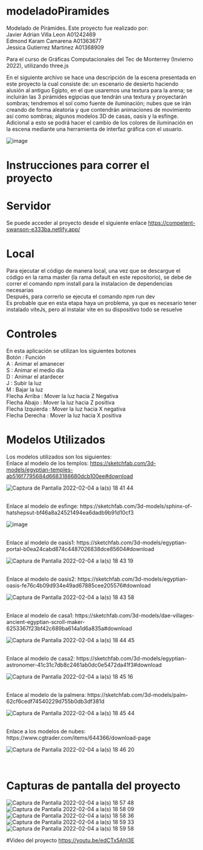# modeladoPiramides
Modelado de Pirámides.
Este proyecto fue realizado por: <br> Javier Adrian Villa Leon A01242469 <br> Edmond Karam Camarena A01363677 <br> Jessica Gutierrez Martinez A01368909

Para el curso de Gráficas Computacionales del Tec de Monterrey (Invierno 2022), utilizando three.js

En el siguiente archivo se hace una descripción de la escena presentada en este proyecto la cual consiste de: un escenario de desierto haciendo alusión al antiguo Egipto, en el que usaremos una textura para la arena; se incluirán las 3 pirámides egipcias que tendrán una textura y proyectarán sombras; tendremos el sol como fuente de iluminación; nubes que se irán creando de forma aleatoria y que contendrán animaciones de movimiento así como sombras; algunos modelos 3D de casas, oasis y la esfinge. Adicional a esto se podrá hacer el cambio de los colores de iluminación en la escena mediante una herramienta de interfaz gráfica con el usuario.

![image](https://user-images.githubusercontent.com/71946314/152613087-3f3142d8-0721-46a5-a86b-175cdde3028e.png)

# Instrucciones para correr el proyecto
# Servidor
Se puede acceder al proyecto desde el siguiente enlace https://competent-swanson-e333ba.netlify.app/
# Local
Para ejecutar el código de manera local, una vez que se descargue el código en la rama master (la rama default en este repositorio), se debe de correr el comando npm install para la instalacion de dependencias necesarias <br>
Después, para correrlo se ejecuta el comando npm run dev <br>
Es probable que en esta etapa haya un problema, ya que es necesario tener instalado viteJs, pero al instalar vite en su dispositivo todo se resuelve <br>

# Controles
En esta aplicación se utilizan los siguientes botones <br>
Botón : Función <br>
A : Animar el amanecer <br>
S : Animar el medio día <br>
D : Animar el atardecer <br>
J : Subir la luz <br>
M : Bajar la luz <br>
Flecha Arriba : Mover la luz hacia Z Negativa <br>
Flecha Abajo : Mover la luz hacia Z positiva <br>
Flecha Izquierda : Mover la luz hacia X negativa <br>
Flecha Derecha : Mover la luz hacia X positiva <br>

# Modelos Utilizados
Los modelos utilizados son los siguientes:
<br>
Enlace al modelo de los templos: https://sketchfab.com/3d-models/egyptian-temples-ab516f7795684d6683188680dcb100ee#download

![Captura de Pantalla 2022-02-04 a la(s) 18 41 44](https://user-images.githubusercontent.com/43384976/152621201-3d2601cb-03c4-4cfb-b102-a6f978340f0e.png)

<br>
Enlace al modelo de esfinge: https://sketchfab.com/3d-models/sphinx-of-hatshepsut-bf46a8a24521494ea6dadb9b91d10cf3

![image](https://user-images.githubusercontent.com/43384976/152621246-7368d1d5-0fee-45c1-a9ce-ab65ff9415ac.png)

<br>
Enlace al modelo de oasis1: https://sketchfab.com/3d-models/egyptian-portal-b0ea24cabd874c4487026838dce85604#download

![Captura de Pantalla 2022-02-04 a la(s) 18 43 19](https://user-images.githubusercontent.com/43384976/152621285-f0a4681e-0338-4631-b6c4-bca4fbc1e64f.png)

<br>
Enlace al modelo de oasis2: https://sketchfab.com/3d-models/egyptian-oasis-fe76c4b09d934e49ad67885cee205576#download

![Captura de Pantalla 2022-02-04 a la(s) 18 43 58](https://user-images.githubusercontent.com/43384976/152621327-dc3018d1-d78a-45fa-8ad9-c51269dd9bcd.png)

<br>
Enlace al modelo de casa1: https://sketchfab.com/3d-models/dae-villages-ancient-egyptian-scroll-maker-6253367f23bf42c689ba614a1d6a835a#download

![Captura de Pantalla 2022-02-04 a la(s) 18 44 45](https://user-images.githubusercontent.com/43384976/152621356-97d5e439-eb15-4b15-8f45-3eb8ff43908f.png)

<br>
Enlace al modelo de casa2: https://sketchfab.com/3d-models/egyptian-astronomer-41c31c7db8c2461ab0dc0e5472da41f3#download

![Captura de Pantalla 2022-02-04 a la(s) 18 45 16](https://user-images.githubusercontent.com/43384976/152621382-f2b27c87-294d-4ac1-8f55-12daa25e5acf.png)

<br>
Enlace al modelo de la palmera: https://sketchfab.com/3d-models/palm-62cf6cedf74540229d755b0db3df381d

![Captura de Pantalla 2022-02-04 a la(s) 18 45 44](https://user-images.githubusercontent.com/43384976/152621403-c05d04b2-8057-469d-bab1-cbd4bda5a1b7.png)

<br>
Enlace a los modelos de nubes: https://www.cgtrader.com/items/644366/download-page

![Captura de Pantalla 2022-02-04 a la(s) 18 46 20](https://user-images.githubusercontent.com/43384976/152621435-6e2bd824-5548-41e1-becc-16fb8f7e2113.png)

<br>

# Capturas de pantalla del proyecto
![Captura de Pantalla 2022-02-04 a la(s) 18 57 48](https://user-images.githubusercontent.com/43384976/152621970-1bf30b97-21e7-4927-a00b-3400a9444f0a.png)
<br>
![Captura de Pantalla 2022-02-04 a la(s) 18 58 09](https://user-images.githubusercontent.com/43384976/152621988-0f000875-e237-4a27-a12e-237f06fa06a6.png)
<br>
![Captura de Pantalla 2022-02-04 a la(s) 18 58 36](https://user-images.githubusercontent.com/43384976/152622005-11e2b2b9-e2b2-4b42-8087-df58ae40cf67.png)
<br>
![Captura de Pantalla 2022-02-04 a la(s) 18 59 33](https://user-images.githubusercontent.com/43384976/152622052-d6690c00-c986-48c1-9b3b-a08a85307599.png)
<br>
![Captura de Pantalla 2022-02-04 a la(s) 18 59 58](https://user-images.githubusercontent.com/43384976/152622076-2be4dfdb-cc66-4ca2-a8ab-e58c17c0c3dc.png)

#Video del proyecto
https://youtu.be/edCTx5AhI3E
